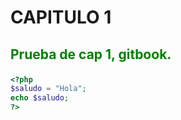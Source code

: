 # CAPITULO 1

## <p style="color: green;">Prueba de cap 1, gitbook.</p>

```php
<?php
$saludo = "Hola";
echo $saludo;
?>
```